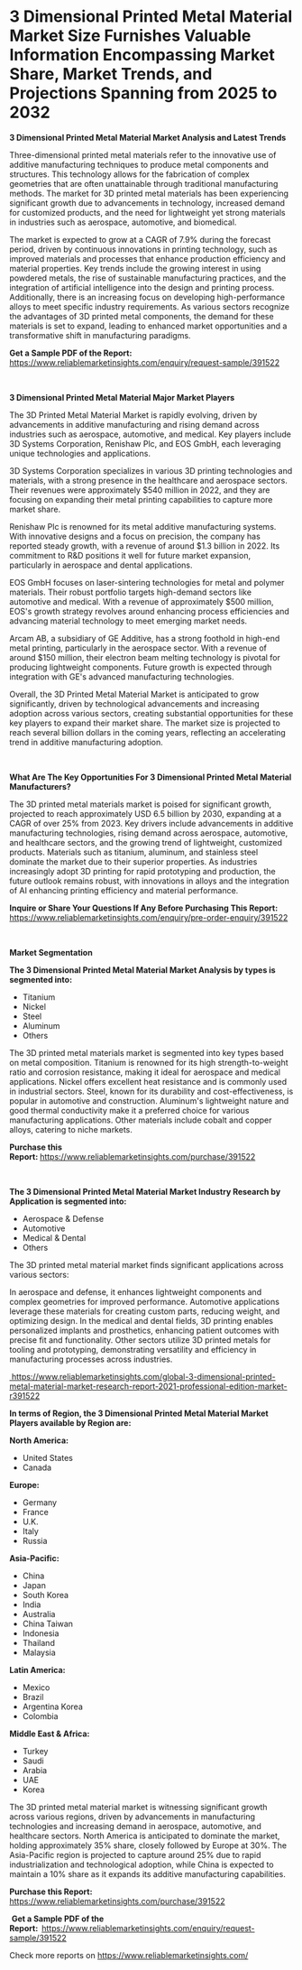<p><h1>3 Dimensional Printed Metal Material Market Size Furnishes Valuable Information Encompassing Market Share, Market Trends, and Projections Spanning from 2025 to 2032</h1></p><p><strong>3 Dimensional Printed Metal Material Market Analysis and Latest Trends</strong></p>
<p><p>Three-dimensional printed metal materials refer to the innovative use of additive manufacturing techniques to produce metal components and structures. This technology allows for the fabrication of complex geometries that are often unattainable through traditional manufacturing methods. The market for 3D printed metal materials has been experiencing significant growth due to advancements in technology, increased demand for customized products, and the need for lightweight yet strong materials in industries such as aerospace, automotive, and biomedical.</p><p>The market is expected to grow at a CAGR of 7.9% during the forecast period, driven by continuous innovations in printing technology, such as improved materials and processes that enhance production efficiency and material properties. Key trends include the growing interest in using powdered metals, the rise of sustainable manufacturing practices, and the integration of artificial intelligence into the design and printing process. Additionally, there is an increasing focus on developing high-performance alloys to meet specific industry requirements. As various sectors recognize the advantages of 3D printed metal components, the demand for these materials is set to expand, leading to enhanced market opportunities and a transformative shift in manufacturing paradigms.</p></p>
<p><strong>Get a Sample PDF of the Report:&nbsp;</strong> <a href="https://www.reliablemarketinsights.com/enquiry/request-sample/391522?utm_campaign=3064&utm_medium=2&utm_source=Github&utm_content=ia&utm_term=29032025&utm_id=3-dimensional-printed-metal-material">https://www.reliablemarketinsights.com/enquiry/request-sample/391522</a></p>
<p>&nbsp;</p>
<p><strong>3 Dimensional Printed Metal Material Major Market Players</strong></p>
<p><p>The 3D Printed Metal Material Market is rapidly evolving, driven by advancements in additive manufacturing and rising demand across industries such as aerospace, automotive, and medical. Key players include 3D Systems Corporation, Renishaw Plc, and EOS GmbH, each leveraging unique technologies and applications.</p><p>3D Systems Corporation specializes in various 3D printing technologies and materials, with a strong presence in the healthcare and aerospace sectors. Their revenues were approximately $540 million in 2022, and they are focusing on expanding their metal printing capabilities to capture more market share.</p><p>Renishaw Plc is renowned for its metal additive manufacturing systems. With innovative designs and a focus on precision, the company has reported steady growth, with a revenue of around $1.3 billion in 2022. Its commitment to R&D positions it well for future market expansion, particularly in aerospace and dental applications.</p><p>EOS GmbH focuses on laser-sintering technologies for metal and polymer materials. Their robust portfolio targets high-demand sectors like automotive and medical. With a revenue of approximately $500 million, EOS's growth strategy revolves around enhancing process efficiencies and advancing material technology to meet emerging market needs.</p><p>Arcam AB, a subsidiary of GE Additive, has a strong foothold in high-end metal printing, particularly in the aerospace sector. With a revenue of around $150 million, their electron beam melting technology is pivotal for producing lightweight components. Future growth is expected through integration with GE's advanced manufacturing technologies.</p><p>Overall, the 3D Printed Metal Material Market is anticipated to grow significantly, driven by technological advancements and increasing adoption across various sectors, creating substantial opportunities for these key players to expand their market share. The market size is projected to reach several billion dollars in the coming years, reflecting an accelerating trend in additive manufacturing adoption.</p></p>
<p>&nbsp;</p>
<p><strong>What Are The Key Opportunities For 3 Dimensional Printed Metal Material Manufacturers?</strong></p>
<p><p>The 3D printed metal materials market is poised for significant growth, projected to reach approximately USD 6.5 billion by 2030, expanding at a CAGR of over 25% from 2023. Key drivers include advancements in additive manufacturing technologies, rising demand across aerospace, automotive, and healthcare sectors, and the growing trend of lightweight, customized products. Materials such as titanium, aluminum, and stainless steel dominate the market due to their superior properties. As industries increasingly adopt 3D printing for rapid prototyping and production, the future outlook remains robust, with innovations in alloys and the integration of AI enhancing printing efficiency and material performance.</p></p>
<p><strong>Inquire or Share Your Questions If Any Before Purchasing This Report:</strong> <a href="https://www.reliablemarketinsights.com/enquiry/pre-order-enquiry/391522?utm_campaign=3064&utm_medium=2&utm_source=Github&utm_content=ia&utm_term=29032025&utm_id=3-dimensional-printed-metal-material">https://www.reliablemarketinsights.com/enquiry/pre-order-enquiry/391522</a></p>
<p>&nbsp;</p>
<p><strong>Market Segmentation</strong></p>
<p><strong>The 3 Dimensional Printed Metal Material Market Analysis by types is segmented into:</strong></p>
<p><ul><li>Titanium</li><li>Nickel</li><li>Steel</li><li>Aluminum</li><li>Others</li></ul></p>
<p><p>The 3D printed metal materials market is segmented into key types based on metal composition. Titanium is renowned for its high strength-to-weight ratio and corrosion resistance, making it ideal for aerospace and medical applications. Nickel offers excellent heat resistance and is commonly used in industrial sectors. Steel, known for its durability and cost-effectiveness, is popular in automotive and construction. Aluminum's lightweight nature and good thermal conductivity make it a preferred choice for various manufacturing applications. Other materials include cobalt and copper alloys, catering to niche markets.</p></p>
<p><strong>Purchase this Report:&nbsp;</strong><a href="https://www.reliablemarketinsights.com/purchase/391522?utm_campaign=3064&utm_medium=2&utm_source=Github&utm_content=ia&utm_term=29032025&utm_id=3-dimensional-printed-metal-material">https://www.reliablemarketinsights.com/purchase/391522</a></p>
<p>&nbsp;</p>
<p><strong>The 3 Dimensional Printed Metal Material Market Industry Research by Application is segmented into:</strong></p>
<p><ul><li>Aerospace & Defense</li><li>Automotive</li><li>Medical & Dental</li><li>Others</li></ul></p>
<p><p>The 3D printed metal material market finds significant applications across various sectors: </p><p>In aerospace and defense, it enhances lightweight components and complex geometries for improved performance. Automotive applications leverage these materials for creating custom parts, reducing weight, and optimizing design. In the medical and dental fields, 3D printing enables personalized implants and prosthetics, enhancing patient outcomes with precise fit and functionality. Other sectors utilize 3D printed metals for tooling and prototyping, demonstrating versatility and efficiency in manufacturing processes across industries.</p></p>
<p><a href="https://www.reliablemarketinsights.com/global-3-dimensional-printed-metal-material-market-research-report-2021-professional-edition-market-r391522?utm_campaign=3064&utm_medium=2&utm_source=Github&utm_content=ia&utm_term=29032025&utm_id=3-dimensional-printed-metal-material">&nbsp;https://www.reliablemarketinsights.com/global-3-dimensional-printed-metal-material-market-research-report-2021-professional-edition-market-r391522</a></p>
<p><strong>In terms of Region, the 3 Dimensional Printed Metal Material Market Players available by Region are:</strong></p>
<p>
    <p> <strong> North America: </strong>
        <ul>
            <li>United States</li>
            <li>Canada</li>
        </ul>
        </p> 
    <p> <strong> Europe: </strong>
        <ul>
            <li>Germany</li>
            <li>France</li>
            <li>U.K.</li>
            <li>Italy</li>
            <li>Russia</li>
        </ul>
        </p> 
    <p> <strong> Asia-Pacific: </strong>
        <ul>
            <li>China</li>
            <li>Japan</li>
            <li>South Korea</li>
            <li>India</li>
            <li>Australia</li>
            <li>China Taiwan</li>
            <li>Indonesia</li>
            <li>Thailand</li>
            <li>Malaysia</li>
        </ul>
        </p> 
    <p> <strong> Latin America: </strong>
        <ul>
            <li>Mexico</li>
            <li>Brazil</li>
            <li>Argentina Korea</li>
            <li>Colombia</li>
        </ul>
        </p> 
    <p> <strong> Middle East & Africa: </strong>
        <ul>
            <li>Turkey</li>
            <li>Saudi</li>
            <li>Arabia</li>
            <li>UAE</li>
            <li>Korea</li>
        </ul>
    </p>
    </p>
<p><p>The 3D printed metal material market is witnessing significant growth across various regions, driven by advancements in manufacturing technologies and increasing demand in aerospace, automotive, and healthcare sectors. North America is anticipated to dominate the market, holding approximately 35% share, closely followed by Europe at 30%. The Asia-Pacific region is projected to capture around 25% due to rapid industrialization and technological adoption, while China is expected to maintain a 10% share as it expands its additive manufacturing capabilities.</p></p>
<p><strong>Purchase this Report: </strong><a href="https://www.reliablemarketinsights.com/purchase/391522?utm_campaign=3064&utm_medium=2&utm_source=Github&utm_content=ia&utm_term=29032025&utm_id=3-dimensional-printed-metal-material">https://www.reliablemarketinsights.com/purchase/391522</a></p>
<p>&nbsp;<strong>Get a Sample PDF of the Report:&nbsp;&nbsp;</strong><a href="https://www.reliablemarketinsights.com/enquiry/request-sample/391522?utm_campaign=3064&utm_medium=2&utm_source=Github&utm_content=ia&utm_term=29032025&utm_id=3-dimensional-printed-metal-material">https://www.reliablemarketinsights.com/enquiry/request-sample/391522</a></p>
<p><strong></strong></p>
<p>Check more reports on <a href="https://www.reliablemarketinsights.com/?utm_campaign=3064&utm_medium=2&utm_source=Github&utm_content=ia&utm_term=29032025&utm_id=3-dimensional-printed-metal-material">https://www.reliablemarketinsights.com/</a></p>